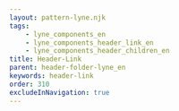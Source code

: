 ```yaml
---
layout: pattern-lyne.njk
tags: 
    - lyne_components_en
    - lyne_components_header_link_en
    - lyne_components_header_children_en
title: Header-Link
parent: header-folder-lyne_en
keywords: header-link
order: 310
excludeInNavigation: true
---
```


